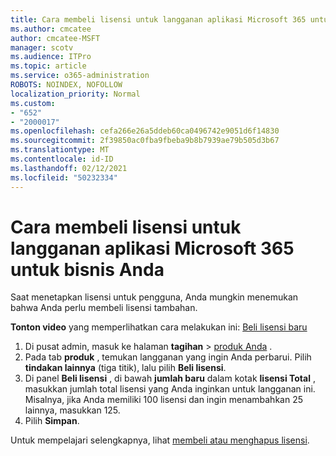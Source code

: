 ```yaml
---
title: Cara membeli lisensi untuk langganan aplikasi Microsoft 365 untuk bisnis Anda
ms.author: cmcatee
author: cmcatee-MSFT
manager: scotv
ms.audience: ITPro
ms.topic: article
ms.service: o365-administration
ROBOTS: NOINDEX, NOFOLLOW
localization_priority: Normal
ms.custom:
- "652"
- "2000017"
ms.openlocfilehash: cefa266e26a5ddeb60ca0496742e9051d6f14830
ms.sourcegitcommit: 2f39850ac0fba9fbeba9b8b7939ae79b505d3b67
ms.translationtype: MT
ms.contentlocale: id-ID
ms.lasthandoff: 02/12/2021
ms.locfileid: "50232334"
---
```

# <a name="how-to-buy-licenses-for-your-microsoft-365-apps-for-business-subscription"></a>Cara membeli lisensi untuk langganan aplikasi Microsoft 365 untuk bisnis Anda

Saat menetapkan lisensi untuk pengguna, Anda mungkin menemukan bahwa Anda perlu membeli lisensi tambahan.

**Tonton video** yang memperlihatkan cara melakukan ini: [Beli lisensi baru](https://go.microsoft.com/fwlink/p/?linkid=2154857)
  
1. Di pusat admin, masuk ke halaman **tagihan**  >  [produk Anda](https://go.microsoft.com/fwlink/p/?linkid=842054) .
2. Pada tab **produk** , temukan langganan yang ingin Anda perbarui. Pilih **tindakan lainnya** (tiga titik), lalu pilih **Beli lisensi**.
3. Di panel **Beli lisensi** , di bawah **jumlah baru** dalam kotak **lisensi Total** , masukkan jumlah total lisensi yang Anda inginkan untuk langganan ini. Misalnya, jika Anda memiliki 100 lisensi dan ingin menambahkan 25 lainnya, masukkan 125.
4. Pilih **Simpan**.

Untuk mempelajari selengkapnya, lihat [membeli atau menghapus lisensi](https://docs.microsoft.com/microsoft-365/commerce/licenses/buy-licenses).